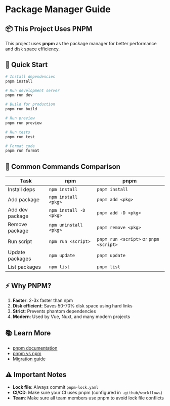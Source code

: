 # Package Manager Guide

## 📦 This Project Uses PNPM

This project uses **pnpm** as the package manager for better performance and disk space efficiency.

## 🚀 Quick Start

```bash
# Install dependencies
pnpm install

# Run development server
pnpm run dev

# Build for production
pnpm run build

# Run preview
pnpm run preview

# Run tests
pnpm run test

# Format code
pnpm run format
```

## 🔄 Common Commands Comparison

| Task | npm | pnpm |
|------|-----|------|
| Install deps | `npm install` | `pnpm install` |
| Add package | `npm install <pkg>` | `pnpm add <pkg>` |
| Add dev package | `npm install -D <pkg>` | `pnpm add -D <pkg>` |
| Remove package | `npm uninstall <pkg>` | `pnpm remove <pkg>` |
| Run script | `npm run <script>` | `pnpm run <script>` or `pnpm <script>` |
| Update packages | `npm update` | `pnpm update` |
| List packages | `npm list` | `pnpm list` |

## ⚡ Why PNPM?

1. **Faster**: 2-3x faster than npm
2. **Disk efficient**: Saves 50-70% disk space using hard links
3. **Strict**: Prevents phantom dependencies
4. **Modern**: Used by Vue, Nuxt, and many modern projects

## 📚 Learn More

- [pnpm documentation](https://pnpm.io/)
- [pnpm vs npm](https://pnpm.io/benchmarks)
- [Migration guide](https://pnpm.io/motivation)

## ⚠️ Important Notes

- **Lock file**: Always commit `pnpm-lock.yaml`
- **CI/CD**: Make sure your CI uses pnpm (configured in `.github/workflows`)
- **Team**: Make sure all team members use pnpm to avoid lock file conflicts

